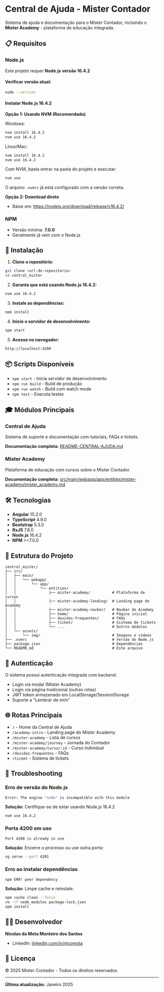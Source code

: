 # Central de Ajuda - Mister Contador

Sistema de ajuda e documentação para o Mister Contador, incluindo o **Mister Academy** - plataforma de educação integrada.

## 📋 Requisitos

### Node.js
Este projeto requer **Node.js versão 16.4.2**

#### Verificar versão atual:
```bash
node --version
```

#### Instalar Node.js 16.4.2

**Opção 1: Usando NVM (Recomendado)**

Windows:
```bash
nvm install 16.4.2
nvm use 16.4.2
```

Linux/Mac:
```bash
nvm install 16.4.2
nvm use 16.4.2
```

Com NVM, basta entrar na pasta do projeto e executar:
```bash
nvm use
```
O arquivo `.nvmrc` já está configurado com a versão correta.

**Opção 2: Download direto**
- Baixe em: https://nodejs.org/download/release/v16.4.2/

### NPM
- Versão mínima: **7.0.0**
- Geralmente já vem com o Node.js

## 🚀 Instalação

1. **Clone o repositório:**
```bash
git clone <url-do-repositorio>
cd central_mister
```

2. **Garanta que está usando Node.js 16.4.2:**
```bash
nvm use 16.4.2
```

3. **Instale as dependências:**
```bash
npm install
```

4. **Inicie o servidor de desenvolvimento:**
```bash
npm start
```

5. **Acesse no navegador:**
```
http://localhost:4200
```

## 📦 Scripts Disponíveis

- `npm start` - Inicia servidor de desenvolvimento
- `npm run build` - Build de produção
- `npm run watch` - Build com watch mode
- `npm test` - Executa testes

## 🎓 Módulos Principais

### Central de Ajuda
Sistema de suporte e documentação com tutoriais, FAQs e tickets.

**Documentação completa:** [README-CENTRAL-AJUDA.md](./README-CENTRAL-AJUDA.md)

### Mister Academy
Plataforma de educação com cursos sobre o Mister Contador.

**Documentação completa:** [src/main/webapp/app/entities/mister-academy/mister_academy.md](./src/main/webapp/app/entities/mister-academy/mister_academy.md)

## 🛠️ Tecnologias

- **Angular** 15.2.0
- **TypeScript** 4.9.0
- **Bootstrap** 5.3.0
- **RxJS** 7.8.0
- **Node.js** 16.4.2
- **NPM** >=7.0.0

## 📝 Estrutura do Projeto

```
central_mister/
├── src/
│   ├── main/
│   │   └── webapp/
│   │       └── app/
│   │           └── entities/
│   │               ├── mister-academy/          # Plataforma de cursos
│   │               ├── mister-academy-landing/  # Landing page do Academy
│   │               ├── mister-academy-navbar/   # Navbar do Academy
│   │               ├── home/                    # Página inicial
│   │               ├── duvidas-frequentes/      # FAQs
│   │               ├── ticket/                  # Sistema de tickets
│   │               └── ...                      # Outros módulos
│   └── assets/
│       └── img/                                 # Imagens e vídeos
├── .nvmrc                                       # Versão do Node.js
├── package.json                                 # Dependências
└── README.md                                    # Este arquivo
```

## 🔐 Autenticação

O sistema possui autenticação integrada com backend:
- Login via modal (Mister Academy)
- Login via página tradicional (outras rotas)
- JWT token armazenado em LocalStorage/SessionStorage
- Suporte a "Lembrar de mim"

## 🌐 Rotas Principais

- `/` - Home da Central de Ajuda
- `/academy-intro` - Landing page do Mister Academy
- `/mister-academy` - Lista de cursos
- `/mister-academy/journey` - Jornada do Contador
- `/mister-academy/curso/:id` - Curso individual
- `/duvidas-frequentes` - FAQs
- `/ticket` - Sistema de tickets

## 🐛 Troubleshooting

### Erro de versão do Node.js
```bash
Error: The engine "node" is incompatible with this module
```

**Solução:** Certifique-se de estar usando Node.js 16.4.2
```bash
nvm use 16.4.2
```

### Porta 4200 em uso
```bash
Port 4200 is already in use
```

**Solução:** Encerre o processo ou use outra porta:
```bash
ng serve --port 4201
```

### Erro ao instalar dependências
```bash
npm ERR! peer dependency
```

**Solução:** Limpe cache e reinstale:
```bash
npm cache clean --force
rm -rf node_modules package-lock.json
npm install
```

## 👨‍💻 Desenvolvedor

**Nícolas da Mota Monteiro dos Santos**
- LinkedIn: [linkedin.com/in/nicomota](https://www.linkedin.com/in/nicomota/)

## 📄 Licença

© 2025 Mister Contador - Todos os direitos reservados

---

**Última atualização:** Janeiro 2025
